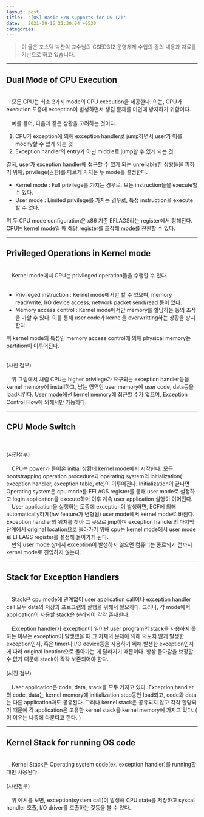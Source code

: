 ```yaml
---
layout: post
title:  "[OS] Basic H/W supports for OS (2)"
date:   2021-09-15 21:30:04 +0530
categories: 
---
```


> 이 글은 포스텍 박찬익 교수님의 CSED312 운영체제 수업의 강의 내용과 자료를 기반으로 하고 있습니다.

---  

## Dual Mode of CPU Execution
<br>
　모든 CPU는 최소 2가지 mode의 CPU execution을 제공한다. 이는, CPU가 execution 도중에 exception이 발생하면서 생길 문제를 미연에 방지하기 위함이다.
<br></br>
　예를 들어, 다음과 같은 상황을 고려하는 것이다.

1. CPU가 exception에 의해 exception handler로 jump하면서 user가 이를 modify할 수 있게 되는 것
2. Exception handler의 entry가 아닌 middle로 jump할 수 있게 되는 것.

결국, user가 exception handler에 접근할 수 있게 되는 unreliable한 상황들을 피하기 위해, privilege(권한)를 다르게 가지는 두 mode를 설정한다.

 * Kernel mode : Full privilege를 가지는 경우로, 모든 instruction들을 execute할 수 있다.
 * User mode : Limited privilege를 가지는 경우로, 특정 instruction을 execute할 수 없다.

위 두 CPU mode configuration은 x86 기준 EFLAGS라는 register에서 정해진다. CPU는 kernel mode일 때 해당 register를 조작해 mode를 전환할 수 있다.

---
## Privileged Operations in Kernel mode
<br>
　Kernel mode에서 CPU는 privileged operation들을 수행할 수 있다.
<br></br>  

  * Privileged instruction : Kernel mode에서만 할 수 있으며, memory read/write, I/O device access, network packet send/read 등이 있다.
  * Memory access control : Kernel mode에서만 memory를 할당하는 등의 조작을 가할 수 있다. 이를 통해 user code가 kernel을 overwritting하는 상황을 방지한다.

위 kernel mode의 특성인 memory access control에 의해 physical memory는 partition이 이루어진다.

<br>
(사진 첨부)
<br></br>
　위 그림에서 처럼 CPU는 higher privilege가 요구되는 exception handler등을 kernel memory에 install하고, 남는 영역인 user memory에 user code, data등을 load시킨다. User mode에선 kernel memory에 접근할 수가 없으며, Exception Control Flow에 의해서만 가능하다.

---
## CPU Mode Switch
<br>

(사진첨부)
<br></br>
　CPU는 power가 들어온 initial 상황에 kernel mode에서 시작한다. 모든 bootstrapping operation procedure과 operating system의 initialization( exception handler, exception table, etc)이 이루어진다. Initialization이 끝나면 Operating system은 cpu mode를 EFLAGS register를 통해 user mode로 설정하고 login application을 execute하며 이후 계속 user application 실행이 이어진다.
<br>
　User application을 실행하는 도중에 exception이 발생하면, ECF에 의해 automatically하게(hw feature가 변형됨) user mode에서 kernel mode로 바뀐다. Exception handler의 위치를 찾아 그 곳으로 jmp하며 exception handler의 마지막 단계에서 original location으로 돌아가기 위해 cpu는 kernel mode에서 user mode로 EFLAGS register를 설정해 돌아가게 된다.
<br>
　만약 user mode 상에서 exception이 발생하지 않으면 컴퓨터는 종료되기 전까지 kernel mode로 진입하지 않는다.

---
## Stack for Exception Handlers
<br>
　Stack은 cpu mode에 관계없이 user application call이나 exception handler call 모두 data의 저장과 프로그램의 실행을 위해서 필요하다. 그러나, 각 mode에서 application이 사용할 stack은 분리되어 각각 존재한다.
<br></br>
　Exception handler가 exception이 일어난 user program의 stack을 사용하지 못하는 이유는 exception이 발생했을 때 그 자체의 문제에 의해 의도치 않게 발생한 exception인지, 혹은 timer나 I/O device등을 사용하기 위해 발생한 exception인지에 따라 original location으로 돌아가는 게 달라지기 때문이다. 항상 돌아감을 보장할 수 없기 때문에 stack이 각각 보존되어야 한다.
<br></br>
(사진 첨부)
<br></br>
　User application은 code, data, stack을 모두 가지고 있다. Exception handler의 code, data는 kernel memory에 initialization step동안 load되고, code와 data는 다른 application과도 공유된다. 그러나 kernel stack은 공유되지 않고 각각 할당되기 때문에 각 application은 고유한 kernel stack을 kernel memory에 가지고 있다. ( 이 이유는 나중에 다룬다고 한다. )

---
## Kernel Stack for running OS code
<br>
　Kernel Stack은 Operating system code(ex. exception handler)를 running할 때만 사용된다. 
<br></br>
(사진첨부)
<br></br>
　위 예시를 보면, exception(system call)이 발생해 CPU state를 저장하고 syscall handler 호출, I/O driver를 호출하는 것등을 볼 수 있다.

